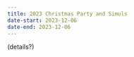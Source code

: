 ```yaml
---
title: 2023 Christmas Party and Simuls
date-start: 2023-12-06
date-end: 2023-12-06
---
```


(details?)